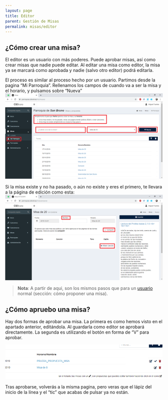 ```yaml
---
layout: page
title: Editor
parent: Gestión de Misas
permalink: misas/editor
---
```

## ¿Cómo crear una misa?
El editor es un usuario con más poderes. Puede aprobar misas, así como crear misas que nadie puede editar. Al editar una misa como editor, la misa ya se marcará como aprobada y nadie (salvo otro editor) podrá editarla.

El proceso es similar al proceso hecho por un usuario. Partimos desde la pagina “Mi Parroquia”. Rellenamos los campos de cuando va a ser la misa y el horario, y pulsamos sobre “Nueva”
![misa7](images/editor_mass_start.png)

Si la misa existe y no ha pasado, o aún no existe y eres el primero, te llevara a la página de edición como esta:
![misa8](images/editor_mass_blank.png)

>**Nota**: A partir de aqui, son los mismos pasos que para un [usuario](USUARIO.html) normal (sección: cómo proponer una misa).

## ¿Cómo apruebo una misa?
Hay dos formas de aprobar una misa. La primera es como hemos visto en el apartado anterior, editándola. Al guardarla como editor se aprobará directamente.
La segunda es utilizando el botón en forma de “V” para aprobar.

![misa9](images/misa9.png)

Tras aprobarse, volverás a la misma pagina, pero veras que el lápiz del inicio de la línea y el “tic” que acabas de pulsar ya no están.